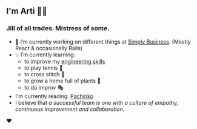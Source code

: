 ## I'm Arti 👋🏽

### Jill of all trades. Mistress of some.

- 🔭 I’m currently working on different things at [Simply Business](https://www.simplybusiness.co.uk). (Mostly React & occasionally Rails)
- 💡 I’m currently learning:
  - to improve my [engineering skills](https://www.udemy.com/course/the-complete-junior-to-senior-web-developer-roadmap)
  - to play tennis 🎾
  - to cross stitch 🧵
  - to grow a home full of plants 🌱
  - to do improv 🎭
- I'm currently reading: [Pachinko](https://www.goodreads.com/book/show/34051011-pachinko)
- I believe that _a successful team is one with a culture of empathy, continuous improvement and collaboration._

❤️
